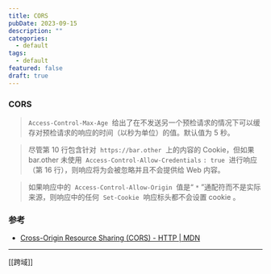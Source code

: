 ```yaml
---
title: CORS
pubDate: 2023-09-15
description: ""
categories:
  - default
tags:
  - default
featured: false
draft: true
---
```


### CORS

> `Access-Control-Max-Age`  给出了在不发送另一个预检请求的情况下可以缓存对预检请求的响应的时间（以秒为单位）的值。默认值为 5 秒。

> 尽管第 10 行包含针对  `https://bar.other`  上的内容的 Cookie，但如果 bar.other 未使用  `Access-Control-Allow-Credentials` `: true`  进行响应（第 16 行），则响应将为会被忽略并且不会提供给 Web 内容。

> 如果响应中的  `Access-Control-Allow-Origin`  值是“ `*` ”通配符而不是实际来源，则响应中的任何  `Set-Cookie`  响应标头都不会设置 cookie 。

### 参考

- [Cross-Origin Resource Sharing (CORS) - HTTP | MDN](https://developer.mozilla.org/en-US/docs/Web/HTTP/CORS)

---

[[跨域]]
